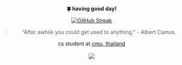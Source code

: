 <div align="center">
	<p><b>🍀 having good day!</b></p>
	<a href="https://git.io/streak-stats"><img src="https://github-readme-streak-stats.herokuapp.com?user=nacs-970&theme=nord&border_radius=5.5&date_format=j%20M%5B%20Y%5D&mode=daily" alt="GitHub Streak"></a>
	<p><blockquote>“After awhile you could get used to anything.” - Albert Camus.</blockquote></p>
	cs student at <a href="https://www.google.com/search?rls=en&q=chiang+mai+university">cmu, thailand</a>
	<br><br><img class="hidden dark:inline-block" src="https://www.codewars.com/users/nacs-970/badges/micro?logo=false">
</div>
